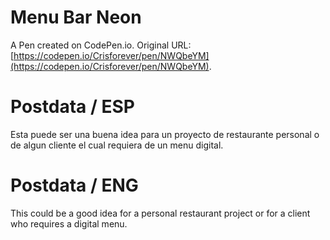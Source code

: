 # Menu Bar Neon

A Pen created on CodePen.io. Original URL: [https://codepen.io/Crisforever/pen/NWQbeYM](https://codepen.io/Crisforever/pen/NWQbeYM).

# Postdata / ESP
Esta puede ser una buena idea para un proyecto de restaurante personal o de algun cliente el cual
requiera de un menu digital.

# Postdata / ENG

This could be a good idea for a personal restaurant project or for a client who requires 
a digital menu.